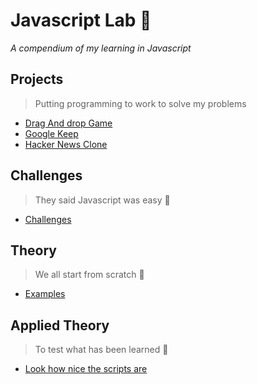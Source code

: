 # Javascript Lab 💛

*A compendium of my learning in Javascript*

## Projects
> Putting programming to work to solve my problems
- [Drag And drop Game](https://github.com/renzo4web/Javascript-Lab/tree/main/Projects/DragAndDropGame)
- [Google Keep](https://github.com/renzo4web/Javascript-Lab/tree/main/Projects/GoogleKeep)
- [Hacker News Clone](https://github.com/renzo4web/Javascript-Lab/tree/main/Projects/HackerNews)

## Challenges
> They said Javascript was easy 🤯
- [Challenges](https://github.com/renzo4web/Javascript-Lab/tree/main/Challenges)

## Theory
> We all start from scratch 📘
- [Examples](https://github.com/renzo4web/Javascript-Lab/tree/main/Theory)

## Applied Theory
> To test what has been learned 🧪

- [Look how nice the scripts are](https://github.com/renzo4web/Javascript-Lab/tree/main/theory-applied)
